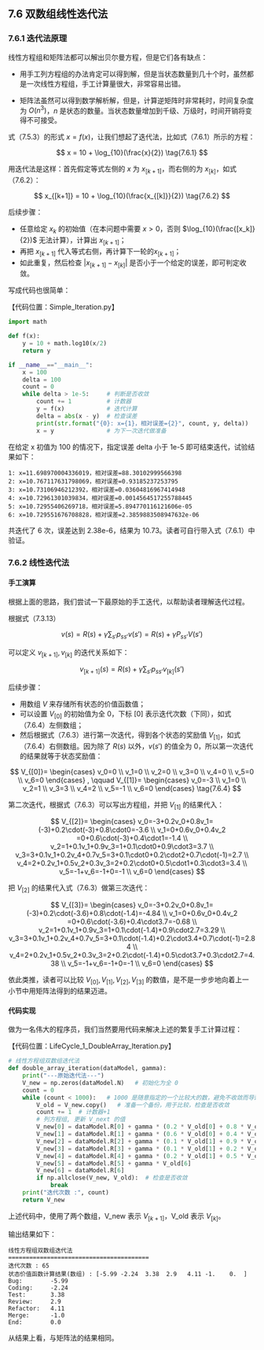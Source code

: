 
## 7.6 双数组线性迭代法

### 7.6.1 迭代法原理

线性方程组和矩阵法都可以解出贝尔曼方程，但是它们各有缺点：

- 用手工列方程组的办法肯定可以得到解，但是当状态数量到几十个时，虽然都是一次线性方程组，手工计算量很大，非常容易出错。

- 矩阵法虽然可以得到数学解析解，但是，计算逆矩阵时非常耗时，时间复杂度为 $O(n^3)$，$n$ 是状态的数量。当状态数量增加到千级、万级时，时间开销将变得不可接受。

式（7.5.3）的形式 $x=f(x)$，让我们想起了迭代法，比如式（7.6.1）所示的方程：

$$
x = 10 + \log_{10}(\frac{x}{2}) \tag{7.6.1}
$$


用迭代法是这样：首先假定等式左侧的 $x$ 为 $x_{[k+1]}$，而右侧的为 $x_{[k]}$，如式（7.6.2）：

$$
x_{[k+1]} = 10 + \log_{10}(\frac{x_{[k]}}{2}) \tag{7.6.2}
$$

后续步骤：

- 任意给定 $x_k$ 的初始值（在本问题中需要 $x>0$，否则 $\log_{10}(\frac{[x_k]}{2})$ 无法计算），计算出 $x_{[k+1]}$；
- 再把 $x_{[k+1]}$ 代入等式右侧，再计算下一轮的$x_{[k+1]}$；
- 如此重复，然后检查 $|x_{[k+1]}-x_{[k]}|$ 是否小于一个给定的误差，即可判定收敛。

写成代码也很简单：

【代码位置：Simple_Iteration.py】

```Python
import math

def f(x):
    y = 10 + math.log10(x/2)
    return y

if __name__=="__main__":
    x = 100
    delta = 100
    count = 0
    while delta > 1e-5:     # 判断是否收敛
        count += 1          # 计数器
        y = f(x)            # 迭代计算
        delta = abs(x - y)  # 检查误差
        print(str.format("{0}: x={1}，相对误差={2}", count, y, delta))
        x = y               # 为下一次迭代做准备
```
在给定 x 初值为 100 的情况下，指定误差 delta 小于 1e-5 即可结束迭代，试验结果如下：

```
1: x=11.698970004336019，相对误差=88.30102999566398
2: x=10.767117631798069，相对误差=0.93185237253795
3: x=10.73106946212392，相对误差=0.03604816967414948
4: x=10.72961301039834，相对误差=0.0014564517255788445
5: x=10.72955406269718，相对误差=5.894770116121606e-05
6: x=10.729551676708828，相对误差=2.3859883508947632e-06
```

共迭代了 6 次，误差达到 2.38e-6，结果为 10.73。读者可自行带入式（7.6.1）中验证。

### 7.6.2 线性迭代法

#### 手工演算

根据上面的思路，我们尝试一下最原始的手工迭代，以帮助读者理解迭代过程。

根据式（7.3.13）

$$
v(s) = R(s)+ \gamma \sum_{s'} p_{ss'}v(s')=R(s)+ \gamma P_{ss'}V(s')
\tag{由式7.3.13}
$$

可以定义 $v_{[k+1]},v_{[k]}$ 的迭代关系如下：

$$
v_{[k+1]}(s) = R(s)+ \gamma \sum_{s'} p_{ss'}v_{[k]}(s')
\tag{7.6.3}
$$

后续步骤：

- 用数组 $V$ 来存储所有状态的价值函数值；
- 可以设置 $V_{[0]}$ 的初始值为全 0，下标 $[0]$ 表示迭代次数（下同），如式（7.6.4）左侧数组；
- 然后根据式（7.6.3）进行第一次迭代，得到各个状态的奖励值 $V_{[1]}$，如式（7.6.4）右侧数组。因为除了 $R(s)$ 以外，$v(s')$ 的值全为 0，所以第一次迭代的结果就等于状态奖励值：

$$
V_{[0]}=
\begin{cases}
v_0=0
\\
v_1=0
\\
v_2=0
\\
v_3=0
\\
v_4=0
\\
v_5=0
\\
v_6=0
\end{cases}
, \qquad V_{[1]}=
\begin{cases}
v_0=-3
\\
v_1=0
\\
v_2=1
\\
v_3=3
\\
v_4=2
\\
v_5=-1
\\
v_6=0
\end{cases}
\tag{7.6.4}
$$

第二次迭代，根据式（7.6.3）可以写出方程组，并把 $V_{[1]}$ 的结果代入：

$$
V_{[2]}=
\begin{cases}
v_0=-3+0.2v_0+0.8v_1=(-3)+0.2\cdot(-3)+0.8\cdot0=-3.6
\\
v_1=0+0.6v_0+0.4v_2 =0+0.6\cdot(-3)+0.4\cdot1=-1.4
\\
v_2=1+0.1v_1+0.9v_3=1+0.1\cdot0+0.9\cdot3=3.7
\\
v_3=3+0.1v_1+0.2v_4+0.7v_5=3+0.1\cdot0+0.2\cdot2+0.7\cdot(-1)=2.7
\\
v_4=2+0.2v_1+0.5v_2+0.3v_3=2+0.2\cdot0+0.5\cdot1+0.3\cdot3=3.4
\\
v_5=-1+v_6=-1+0=-1
\\
v_6=0
\end{cases}
$$

把 $V_{[2]}$ 的结果代入式（7.6.3）做第三次迭代：

$$
V_{[3]}=
\begin{cases}
v_0=-3+0.2v_0+0.8v_1=(-3)+0.2\cdot(-3.6)+0.8\cdot(-1.4)=-4.84
\\
v_1=0+0.6v_0+0.4v_2 =0+0.6\cdot(-3.6)+0.4\cdot3.7=-0.68
\\
v_2=1+0.1v_1+0.9v_3=1+0.1\cdot(-1.4)+0.9\cdot2.7=3.29
\\
v_3=3+0.1v_1+0.2v_4+0.7v_5=3+0.1\cdot(-1.4)+0.2\cdot3.4+0.7\cdot(-1)=2.84
\\
v_4=2+0.2v_1+0.5v_2+0.3v_3=2+0.2\cdot(-1.4)+0.5\cdot3.7+0.3\cdot2.7=4.38
\\
v_5=-1+v_6=-1+0=-1
\\
v_6=0
\end{cases}
$$

依此类推，读者可以比较 $V_{[0]},V_{[1]},V_{[2]},V_{[3]}$ 的数值，是不是一步步地向着上一小节中用矩阵法得到的结果迈进。

#### 代码实现

做为一名伟大的程序员，我们当然要用代码来解决上述的繁复手工计算过程：

【代码位置：LifeCycle_1_DoubleArray_Iteration.py】

```Python
# 线性方程组双数组迭代法
def double_array_iteration(dataModel, gamma):
    print("---原始迭代法---")
    V_new = np.zeros(dataModel.N)   # 初始化为全 0
    count = 0
    while (count < 1000):   # 1000 是随意指定的一个比较大的数，避免不收敛而导致while无限
        V_old = V_new.copy()   # 准备一个备份，用于比较，检查是否收敛
        count += 1  # 计数器+1
        # 列方程组, 更新 V_next 的值
        V_new[0] = dataModel.R[0] + gamma * (0.2 * V_old[0] + 0.8 * V_old[1])
        V_new[1] = dataModel.R[1] + gamma * (0.6 * V_old[0] + 0.4 * V_old[2])
        V_new[2] = dataModel.R[2] + gamma * (0.1 * V_old[1] + 0.9 * V_old[3])
        V_new[3] = dataModel.R[3] + gamma * (0.1 * V_old[1] + 0.2 * V_old[4] + 0.7 * V_old[5])
        V_new[4] = dataModel.R[4] + gamma * (0.2 * V_old[1] + 0.5 * V_old[2] + 0.3 * V_old[3])
        V_new[5] = dataModel.R[5] + gamma * V_old[6]
        V_new[6] = dataModel.R[6]
        if np.allclose(V_new, V_old):  # 检查是否收敛
            break
    print("迭代次数 :", count)
    return V_new
```

上述代码中，使用了两个数组，V_new 表示 $V_{[k+1]}$，V_old 表示 $V_{[k]}$。

输出结果如下：
```
线性方程组双数组迭代法
========================================
迭代次数 : 65
状态价值函数计算结果(数组) : [-5.99 -2.24  3.38  2.9   4.11 -1.    0.  ]
Bug:        -5.99
Coding:     -2.24
Test:       3.38
Review:     2.9
Refactor:   4.11
Merge:      -1.0
End:        0.0
```
从结果上看，与矩阵法的结果相同。
